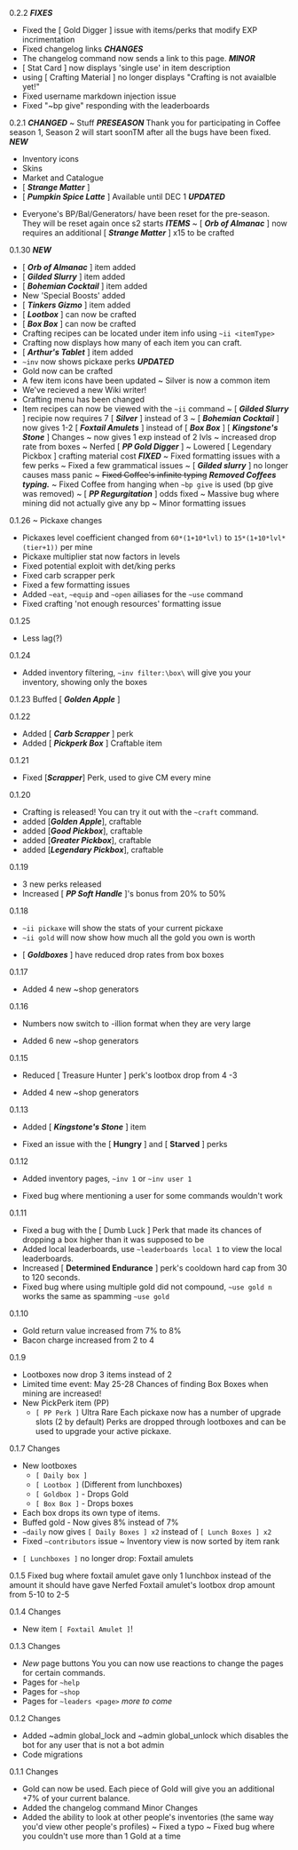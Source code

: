 0.2.2
***FIXES***
+ Fixed the [ Gold Digger ] issue with items/perks that modify EXP incrimentation
+ Fixed changelog links
***CHANGES***
+ The changelog command now sends a link to this page.
***MINOR***
+ [ Stat Card ] now displays 'single use' in item description
+ using [ Crafting Material ] no longer displays "Crafting is not avaialble yet!"
+ Fixed username markdown injection issue
+ Fixed "~bp give" responding with the leaderboards

0.2.1
***CHANGED***
~ Stuff
***PRESEASON***
Thank you for participating in Coffee season 1, Season 2 will start soonTM after all the bugs have been fixed.
***NEW***
+ Inventory icons
+ Skins
+ Market and Catalogue
+ [ ***Strange Matter*** ]
+ [ ***Pumpkin Spice Latte*** ] Available until DEC 1
***UPDATED***
- Everyone's BP/Bal/Generators/ have been reset for the pre-season. They will be reset again once s2 starts
***ITEMS***
~ [ ***Orb of Almanac*** ] now requires an additional [ ***Strange Matter*** ] x15 to be crafted

0.1.30
***NEW***
+ [ ***Orb of Almanac*** ] item added
+ [ ***Gilded Slurry*** ] item added
+ [ ***Bohemian Cocktail*** ] item added
+ New 'Special Boosts' added
+ [ ***Tinkers Gizmo*** ] item added
+ [ ***Lootbox*** ] can now be crafted
+ [ ***Box Box*** ] can now be crafted
+ Crafting recipes can be located under item info using `~ii <itemType>`
+ Crafting now displays how many of each item you can craft.
+ [ ***Arthur's Tablet*** ] item added
+ `~inv` now shows pickaxe perks
***UPDATED***
+ Gold now can be crafted
+ A few item icons have been updated
~ Silver is now a common item
+ We've recieved a new Wiki writer!
+ Crafting menu has been changed
+ Item recipes can now be viewed with the `~ii` command
~ [ ***Gilded Slurry*** ] recipie now requires 7 [ ***Silver*** ] instead of 3
~ [ ***Bohemian Cocktail*** ] now gives 1-2 [ ***Foxtail Amulets*** ] instead of [ ***Box Box*** ]
[ ***Kingstone's Stone*** ] Changes
~ now gives 1 exp instead of 2 lvls
~ increased drop rate from boxes
~ Nerfed [ ***PP Gold Digger*** ]
~ Lowered [ Legendary Pickbox ] crafting material cost
***FIXED***
~ Fixed formatting issues with a few perks
~ Fixed a few grammatical issues
~ [ ***Gilded slurry*** ] no longer causes mass panic
~ ~~Fixed Coffee's infinite typing~~ ***Removed Coffees typing.***
~ Fixed Coffee from hanging when `~bp give` is used (bp give was removed)
~ [ ***PP Regurgitation*** ] odds fixed
~ Massive bug where mining did not actually give any bp
~ Minor formatting issues

0.1.26
~ Pickaxe changes
- Pickaxes level coefficient changed from `60*(1+10*lvl)` to `15*(1+10*lvl*(tier+1))` per mine
- Pickaxe multiplier stat now factors in levels
- Fixed potential exploit with det/king perks
- Fixed carb scrapper perk
- Fixed a few formatting issues
- Added `~eat`, `~equip` and `~open` ailiases for the `~use` command
- Fixed crafting 'not enough resources' formatting issue

0.1.25
+ Less lag(?)

0.1.24
+ Added inventory filtering, `~inv filter:\box\` will give you your inventory, showing only the boxes

0.1.23
Buffed [ ***Golden Apple*** ]

0.1.22
+ Added [ ***Carb Scrapper*** ] perk
+ Added [ ***Pickperk Box*** ] Craftable item

0.1.21
+ Fixed [***Scrapper***] Perk, used to give CM every mine

0.1.20
+ Crafting is released! You can try it out with the `~craft` command.
+ added [***Golden Apple***], craftable
+ added [***Good Pickbox***], craftable
+ added [***Greater Pickbox***], craftable
+ added [***Legendary Pickbox***], craftable

0.1.19
+ 3 new perks released
+ Increased [ ***PP Soft Handle*** ]'s bonus from 20% to 50%

0.1.18
+ `~ii pickaxe` will show the stats of your current pickaxe
+ `~ii gold` will now show how much all the gold you own is worth
- [ ***Goldboxes*** ] have reduced drop rates from box boxes

0.1.17
+ Added 4 new ~shop generators

0.1.16
- Numbers now switch to -illion format when they are very large
+ Added 6 new ~shop generators

0.1.15
- Reduced [ Treasure Hunter ] perk's lootbox drop from 4 -3
+ Added 4 new ~shop generators

0.1.13
+ Added [ ***Kingstone's Stone*** ] item
- Fixed an issue with the [ **Hungry** ] and [ **Starved** ] perks

0.1.12
+ Added inventory pages, `~inv 1` or `~inv user 1`
- Fixed bug where mentioning a user for some commands wouldn't work

0.1.11
- Fixed a bug with the [ Dumb Luck ] Perk that made its chances of dropping a box higher than it was supposed to be
- Added local leaderboards, use `~leaderboards local 1` to view the local leaderboards.
- Increased [ **Determined Endurance** ] perk's cooldown hard cap from 30 to 120 seconds.
- Fixed bug where using multiple gold did not compound, `~use gold n` works the same as spamming `~use gold`

0.1.10
- Gold return value increased from 7% to 8%
- Bacon charge increased from 2 to 4

0.1.9
+ Lootboxes now drop 3 items instead of 2
+ Limited time event: May 25-28 Chances of finding Box Boxes when mining are increased!
+ New PickPerk item (PP)
   + `[ PP Perk ]` Ultra Rare
Each pickaxe now has a number of upgrade slots (2 by default)
Perks are dropped through lootboxes and can be used to upgrade
your active pickaxe.


0.1.7
Changes
+ New lootboxes
   + `[ Daily box ]`
   + `[ Lootbox ]` (Different from lunchboxes)
   + `[ Goldbox ]` - Drops Gold
   + `[ Box Box ]` - Drops boxes
+ Each box drops its own type of items.
+ Buffed gold - Now gives 8% instead of 7%
+ `~daily` now gives `[ Daily Boxes ] x2` instead of `[ Lunch Boxes ] x2`
+ Fixed `~contributors` issue
~ Inventory view is now sorted by item rank
- `[ Lunchboxes ]` no longer drop: Foxtail amulets

0.1.5
Fixed bug where foxtail amulet gave only 1 lunchbox instead of the amount it should have gave
Nerfed Foxtail amulet's lootbox drop amount from 5-10 to 2-5

0.1.4
Changes
+ New item `[ Foxtail Amulet ]`!

0.1.3
Changes
+ *New* page buttons
You you can now use reactions to change the pages for certain commands.
+ Pages for `~help`
+ Pages for `~shop`
+ Pages for `~leaders <page>`
*more to come*

0.1.2
Changes
+ Added ~admin global_lock and ~admin global_unlock
which disables the bot for any user that is not a bot admin
+ Code migrations

0.1.1
Changes
+ Gold can now be used. Each piece of Gold will give you an additional +7% of your current balance.
+ Added the changelog command
Minor Changes
+ Added the ability to look at other people's inventories (the same way you'd view other people's profiles)
~ Fixed a typo
~ Fixed bug where you couldn't use more than 1 Gold at a time